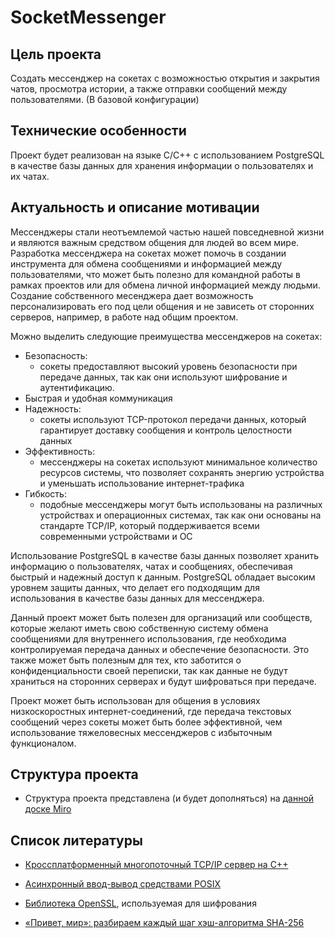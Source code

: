 # SocketMessenger

## Цель проекта
Создать мессенджер на сокетах с возможностью открытия и закрытия чатов, просмотра истории, а также отправки сообщений между пользователями. (В базовой конфигурации) 

## Технические особенности
Проект будет реализован на языке C/С++ с использованием PostgreSQL в качестве базы данных для хранения информации о пользователях и их чатах.

## Актуальность и описание мотивации
Мессенджеры стали неотъемлемой частью нашей повседневной жизни и являются важным средством общения для людей во всем мире. 
Разработка мессенджера на сокетах может помочь в создании инструмента для обмена сообщениями и информацией между пользователями, 
что может быть полезно для командной работы в рамках проектов или для обмена личной информацией между людьми. 
Создание собственного месенджера дает возможность персонализировать его под цели общения и не зависеть от сторонних серверов, например, 
в работе над общим проектом.

Можно выделить следующие преимущества мессенджеров на сокетах:
* Безопасность:
  * сокеты предоставляют высокий уровень безопасности при передаче данных, так как они используют шифрование и аутентификацию.
* Быстрая и удобная коммуникация
* Надежность:
   * сокеты используют TCP-протокол передачи данных, 
который гарантирует доставку сообщения и контроль целостности данных
* Эффективность:
  * мессенджеры на сокетах используют минимальное количество ресурсов системы, что позволяет сохранять энергию 
устройства и уменьшать использование интернет-трафика
* Гибкость:
  * подобные мессенджеры могут быть использованы на различных устройствах и операционных системах, так как они основаны на 
стандарте TCP/IP, который поддерживается всеми современными устройствами и ОС

Использование PostgreSQL в качестве базы данных позволяет хранить информацию о пользователях, чатах и сообщениях, обеспечивая быстрый и надежный доступ к данным. 
PostgreSQL обладает высоким уровнем защиты данных, что делает его подходящим для использования в качестве базы данных для мессенджера.

Данный проект может быть полезен для организаций или сообществ, которые желают иметь свою собственную систему обмена сообщениями для внутреннего 
использования, где необходима контролируемая передача данных и обеспечение безопасности. Это также может быть полезным для тех, кто заботится о конфиденциальности 
своей переписки, так как данные не будут храниться на сторонних серверах и будут шифроваться при передаче.

Проект может быть использован для общения в условиях низкоскоростных интернет-соединений, где передача текстовых сообщений через сокеты может быть более 
эффективной, чем использование тяжеловесных мессенджеров с избыточным функционалом.

## Структура проекта

* Структура проекта представлена (и будет дополняться) на [данной доске Miro](https://miro.com/welcomeonboard/Nkt5dmlNSFczRWo5em9lSVh0anpSaFJGc3VUSmNTRkt0YnRwckFjdnJWOXhmMTNUZk9tZ0lHWHJXdEYzcjhScHwzMDc0NDU3MzYxNDk0MDA1NDkzfDI=?share_link_id=894624831781)

## Список литературы
- [Кроссплатформенный многопоточный TCP/IP сервер на C++](https://habr.com/ru/post/503432)

- [Асинхронный ввод-вывод средствами POSIX](https://ps-group.github.io/os/nonblocking_io_posix)

- [Библиотека OpenSSL](https://github.com/openssl/openssl), используемая для шифрования
- [«Привет, мир»: разбираем каждый шаг хэш-алгоритма SHA-256](https://habr.com/ru/company/selectel/blog/530262/)
